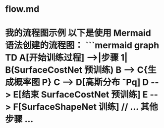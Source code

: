 # flow.md
# 我的流程图示例  以下是使用 Mermaid 语法创建的流程图：  ```mermaid graph TD     A[开始训练过程] -->|步骤 1| B(SurfaceCostNet 预训练)     B --> C{生成概率图 P}     C --> D[高斯分布 ˆPq]     D --> E[结束 SurfaceCostNet 预训练]      E --> F[SurfaceShapeNet 训练]     // ... 其他步骤 ...

